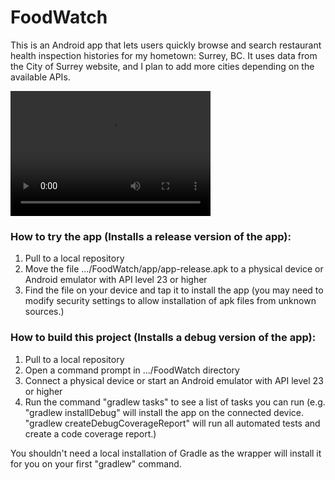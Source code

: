 # FoodWatch
This is an Android app that lets users quickly browse and search restaurant health inspection histories for my hometown: Surrey, BC. It uses data from the City of Surrey website, and I plan to add more cities depending on the available APIs.

<video src="app_demo_1.mp4" width="320" height="200" controls preload></video>

### How to try the app (Installs a release version of the app):
1. Pull to a local repository
2. Move the file .../FoodWatch/app/app-release.apk to a physical device or Android emulator with API level 23 or higher
3. Find the file on your device and tap it to install the app (you may need to modify security settings to allow installation of apk files from unknown sources.)

### How to build this project (Installs a debug version of the app):
1. Pull to a local repository
2. Open a command prompt in .../FoodWatch directory
3. Connect a physical device or start an Android emulator with API level 23 or higher
4. Run the command "gradlew tasks" to see a list of tasks you can run (e.g. "gradlew installDebug" will install the app on the connected device. "gradlew createDebugCoverageReport" will run all automated tests and create a code coverage report.)

You shouldn't need a local installation of Gradle as the wrapper will install it for you on your first "gradlew" command.

